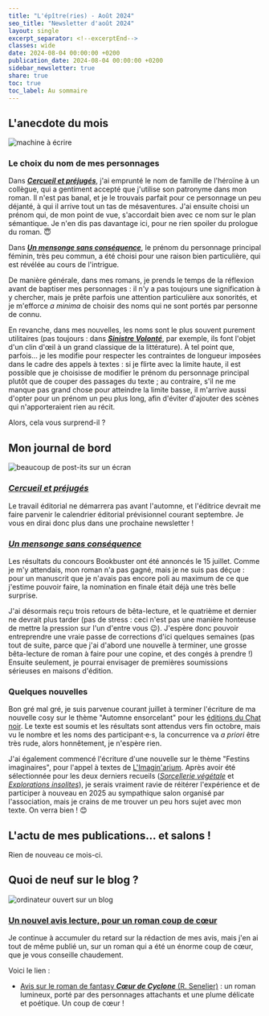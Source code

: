 ```yaml
---
title: "L'épître(ries) - Août 2024"
seo_title: "Newsletter d'août 2024"
layout: single
excerpt_separator: <!--excerptEnd-->
classes: wide
date: 2024-08-04 00:00:00 +0200
publication_date: 2024-08-04 00:00:00 +0200
sidebar_newsletter: true
share: true
toc: true
toc_label: Au sommaire
---
```

<!--excerptEnd-->



## L'anecdote du mois

<img alt="machine à écrire" src="https://catherinephanvan.fr/assets/images/newsletter/anecdote.webp">

### Le choix du nom de mes personnages

Dans [***Cercueil et préjugés***](/publications/cercueil-et-prejuges), j'ai emprunté le nom de famille de l'héroïne à un collègue, qui a gentiment accepté que j'utilise son patronyme dans mon roman. Il n'est pas banal, et je le trouvais parfait pour ce personnage un peu déjanté, à qui il arrive tout un tas de mésaventures. J'ai ensuite choisi un prénom qui, de mon point de vue, s'accordait bien avec ce nom sur le plan sémantique. Je n'en dis pas davantage ici, pour ne rien spoiler du prologue du roman. 😇

Dans [***Un mensonge sans conséquence***](/publications/projets-en-cours/#un-mensonge-sans-conséquence), le prénom du personnage principal féminin, très peu commun, a été choisi pour une raison bien particulière, qui est révélée au cours de l'intrigue.

De manière générale, dans mes romans, je prends le temps de la réflexion avant de baptiser mes personnages&nbsp;: il n'y a pas toujours une signification à y chercher, mais je prête parfois une attention particulière aux sonorités, et je m'efforce *a minima* de choisir des noms qui ne sont portés par personne de connu.

En revanche, dans mes nouvelles, les noms sont le plus souvent purement utilitaires (pas toujours&nbsp;: dans [***Sinistre Volonté***](/publications/sinistre-volonte), par exemple, ils font l'objet d'un clin d'&oelig;il à un grand classique de la littérature). À tel point que, parfois&hellip; je les modifie pour respecter les contraintes de longueur imposées dans le cadre des appels à textes&nbsp;: si je flirte avec la limite haute, il est possible que je choisisse de modifier le prénom du personnage principal plutôt que de couper des passages du texte&nbsp;; au contraire, s'il ne me manque pas grand chose pour atteindre la limite basse, il m'arrive aussi d'opter pour un prénom un peu plus long, afin d'éviter d'ajouter des scènes qui n'apporteraient rien au récit.

Alors, cela vous surprend-il&nbsp;?


## Mon journal de bord

<img alt="beaucoup de post-its sur un écran" src="https://cdn.pixabay.com/photo/2018/03/17/10/49/bulletin-board-3233643_1280.jpg">

### [***Cercueil et préjugés***](/publications/cercueil-et-prejuges)

Le travail éditorial ne démarrera pas avant l'automne, et l'éditrice devrait me faire parvenir le calendrier éditorial prévisionnel courant septembre. Je vous en dirai donc plus dans une prochaine newsletter&nbsp;!



### [***Un mensonge sans conséquence***]((/publications/projets-en-cours/#un-mensonge-sans-conséquence))

Les résultats du concours Bookbuster ont été annoncés le 15 juillet. Comme je m'y attendais, mon roman n'a pas gagné, mais je ne suis pas déçue&nbsp;: pour un manuscrit que je n'avais pas encore poli au maximum de ce que j'estime pouvoir faire, la nomination en finale était déjà une très belle surprise.

J'ai désormais reçu trois retours de bêta-lecture, et le quatrième et dernier ne devrait plus tarder (pas de stress&nbsp;: ceci n'est pas une manière honteuse de mettre la pression sur l'un d'entre vous 😉). J'espère donc pouvoir entreprendre une vraie passe de corrections d'ici quelques semaines (pas tout de suite, parce que j'ai d'abord une nouvelle à terminer, une grosse bêta-lecture de roman à faire pour une copine, et des congés à prendre&nbsp;!) Ensuite seulement, je pourrai envisager de premières soumissions sérieuses en maisons d'édition.


### Quelques nouvelles

Bon gré mal gré, je suis parvenue courant juillet à terminer l'écriture de ma nouvelle cosy sur le thème "Automne ensorcelant" pour les <a href="https://www.instagram.com/p/C4xTsIOK3qh/" target="_blank">éditions du Chat noir</a>. Le texte est soumis et les résultats sont attendus vers fin octobre, mais vu le nombre et les noms des participant·e·s, la concurrence va *a priori* être très rude, alors honnêtement, je n'espère rien.

J'ai également commencé l'écriture d'une nouvelle sur le thème "Festins imaginaires", pour l'appel à textes de <a href="https://www.instagram.com/imaginarium.asso/" target="_blank">L'Imagin'arium</a>. Après avoir été sélectionnée pour les deux derniers recueils ([*Sorcellerie végétale*](/publications/pot-a-ceder) et [*Explorations insolites*](/publications/dragonirie)), je serais vraiment ravie de réitérer l'expérience et de participer à nouveau en 2025 au sympathique salon organisé par l'association, mais je crains de me trouver un peu hors sujet avec mon texte. On verra bien&nbsp;! 😊


## L'actu de mes publications&hellip; et salons&nbsp;!

Rien de nouveau ce mois-ci.



## Quoi de neuf sur le blog&nbsp;?

<img alt="ordinateur ouvert sur un blog" src="https://catherinephanvan.fr/assets/images/newsletter/blog-mockup.webp">

### <a href="https://catherinephanvan.fr/blog" target="_blank">Un nouvel avis lecture, pour un roman coup de c&oelig;ur</a>

Je continue à accumuler du retard sur la rédaction de mes avis, mais j'en ai tout de même publié un, sur un roman qui a été un énorme coup de c&oelig;ur, que je vous conseille chaudement.

Voici le lien&nbsp;:

* <a href="https://catherinephanvan.fr/chronique/fantasy/2024/08/01/r-senelier-coeur-de-cyclone.html" target="_blank">Avis sur le roman de fantasy ***Cœur de Cyclone*** (R.&nbsp;Senelier)</a>&nbsp;: un roman lumineux, porté par des personnages attachants et une plume délicate et poétique. Un coup de cœur&nbsp;!
